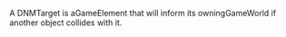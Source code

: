 A DNMTarget is aGameElement that will inform its owningGameWorld if another object collides with it.
